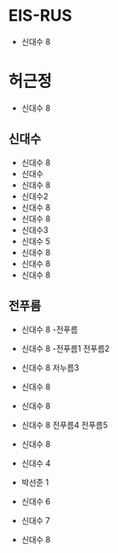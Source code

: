# EIS-RUS
- 신대수 8

# 허근정
- 신대수 8
## 신대수
- 신대수 8
- 신대수
- 신대수 8
- 신대수2
- 신대수 8
- 신대수 8
- 신대수3
- 신대수 5
- 신대수 8
- 신대수 8
- 신대수 8

## 전푸름
- 신대수 8
 -전푸름
- 신대수 8
   -전푸름1
   전푸름2
- 신대수 8
   저누름3
- 신대수 8
- 신대수 8
- 신대수 8
   전푸름4
   전푸름5
- 신대수 8
- 신대수 4
- 박선준 1

- 신대수 6
- 신대수 7
- 신대수 8
